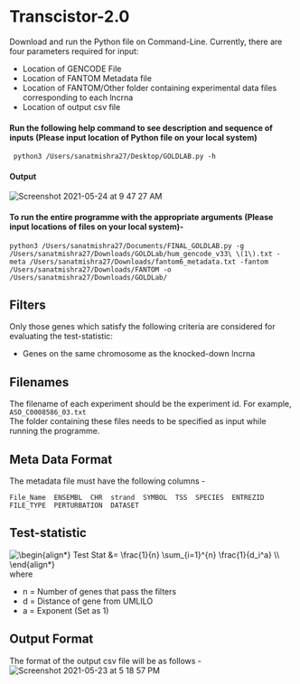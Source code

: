 # Transcistor-2.0

Download and run the Python file on Command-Line.
Currently, there are four parameters required for input:
- Location of GENCODE File
- Location of FANTOM Metadata file
- Location of FANTOM/Other folder containing experimental data files corresponding to each lncrna
- Location of output csv file

#### Run the following help command to see description and sequence of inputs (Please input location of Python file on your local system)
```
 python3 /Users/sanatmishra27/Desktop/GOLDLAB.py -h
```
#### Output

![Screenshot 2021-05-24 at 9 47 27 AM](https://user-images.githubusercontent.com/19981230/119295690-0ec63b80-bc75-11eb-8003-abfa9ee331e7.jpg)


#### To run the entire programme with the appropriate arguments (Please input locations of files on your local system)- 
```
python3 /Users/sanatmishra27/Documents/FINAL_GOLDLAB.py -g /Users/sanatmishra27/Downloads/GOLDLab/hum_gencode_v33\ \(1\).txt -meta /Users/sanatmishra27/Downloads/fantom6_metadata.txt -fantom /Users/sanatmishra27/Downloads/FANTOM -o /Users/sanatmishra27/Downloads/GOLDLab/
```
## Filters
Only those genes which satisfy the following criteria are considered for evaluating the test-statistic:
- Genes on the same chromosome as the knocked-down lncrna 

## Filenames
The filename of each experiment should be the experiment id. For example, ```ASO_C0008586_03.txt```<br/>
The folder containing these files needs to be specified as input while running the programme.

## Meta Data Format
The metadata file must have the following columns -<br/>
```
File_Name  ENSEMBL  CHR  strand	 SYMBOL  TSS  SPECIES  ENTREZID  FILE_TYPE  PERTURBATION  DATASET
```
## Test-statistic
<img src=
"https://render.githubusercontent.com/render/math?math=%5Clarge+%5Cdisplaystyle+%5Cbegin%7Balign%2A%7D%0ATest+Stat+%26%3D+%5Cfrac%7B1%7D%7Bn%7D+%5Csum_%7Bi%3D1%7D%5E%7Bn%7D+%5Cfrac%7B1%7D%7Bd_i%5Ea%7D+%5C%5C%0A%5Cend%7Balign%2A%7D%0A" 
alt="\begin{align*}
Test Stat &= \frac{1}{n} \sum_{i=1}^{n} \frac{1}{d_i^a} \\
\end{align*}
"> \
where 
- n = Number of genes that pass the filters 
- d = Distance of gene from UMLILO 
- a = Exponent (Set as 1)

## Output Format
The format of the output csv file will be as follows -
![Screenshot 2021-05-23 at 5 18 57 PM](https://user-images.githubusercontent.com/19981230/119259246-f90c3400-bbea-11eb-93ab-2ef721314452.jpg)
